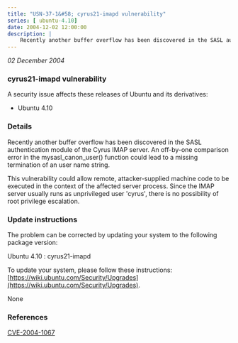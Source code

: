 ```yaml
---
title: "USN-37-1&#58; cyrus21-imapd vulnerability"
series: [ ubuntu-4.10]
date: 2004-12-02 12:00:00
description: |
    Recently another buffer overflow has been discovered in the SASL authentication module of the Cyrus IMAP server. An off-by-one comparison error in the mysasl_canon_user() function could lead to a missing termination of an user name string.
--- 
```

 
 

*02 December 2004*

### cyrus21-imapd vulnerability

A security issue affects these releases of Ubuntu and its derivatives:

* Ubuntu 4.10

### Details

Recently another buffer overflow has been discovered in the SASL authentication module of the Cyrus IMAP server. An off-by-one comparison error in the mysasl_canon_user() function could lead to a missing termination of an user name string.

This vulnerability could allow remote, attacker-supplied machine code to be executed in the context of the affected server process. Since the IMAP server usually runs as unprivileged user &#39;cyrus&#39;, there is no possibility of root privilege escalation.

### Update instructions

The problem can be corrected by updating your system to the following package version:

Ubuntu 4.10
 : cyrus21-imapd 

To update your system, please follow these instructions: [https://wiki.ubuntu.com/Security/Upgrades](https://wiki.ubuntu.com/Security/Upgrades).

None

### References

 
 [CVE-2004-1067](http://people.ubuntu.com/~ubuntu-security/cve/CVE-2004-1067)
 

